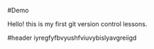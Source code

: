 #Demo

Hello! this is my first git version control lessons.

#header
iyregfyfbvyushfviuvybislyavgreiigd
